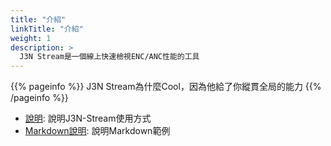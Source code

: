 ```yaml
---
title: "介紹"
linkTitle: "介紹"
weight: 1
description: >
  J3N Stream是一個線上快速檢視ENC/ANC性能的工具
---
```


{{% pageinfo %}}
J3N Stream為什麼Cool，因為他給了你縱貫全局的能力
{{% /pageinfo %}}



* [說明](/docs/explanation/): 說明J3N-Stream使用方式
* [Markdown說明](/docs/examples/): 說明Markdown範例

